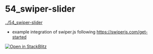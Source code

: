 # 54_swiper-slider
[../54_swiper-slider](../54_swiper-slider)

* example integration of swiper.js following https://swiperjs.com/get-started

[![Open in StackBlitz](https://developer.stackblitz.com/img/open_in_stackblitz.svg)](https://stackblitz.com/github/MicroWebStacks/astro-examples/tree/main/54_swiper-slider)
